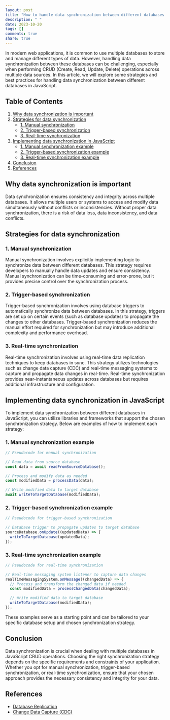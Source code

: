 ```yaml
---
layout: post
title: "How to handle data synchronization between different databases in JavaScript CRUD operations."
description: " "
date: 2023-10-20
tags: []
comments: true
share: true
---
```


In modern web applications, it is common to use multiple databases to store and manage different types of data. However, handling data synchronization between these databases can be challenging, especially when performing CRUD (Create, Read, Update, Delete) operations across multiple data sources. In this article, we will explore some strategies and best practices for handling data synchronization between different databases in JavaScript.

## Table of Contents
1. [Why data synchronization is important](#why-data-synchronization-is-important)
2. [Strategies for data synchronization](#strategies-for-data-synchronization)
   - [1. Manual synchronization](#manual-synchronization)
   - [2. Trigger-based synchronization](#trigger-based-synchronization)
   - [3. Real-time synchronization](#real-time-synchronization)
3. [Implementing data synchronization in JavaScript](#implementing-data-synchronization-in-javascript)
   - [1. Manual synchronization example](#manual-synchronization-example)
   - [2. Trigger-based synchronization example](#trigger-based-synchronization-example)
   - [3. Real-time synchronization example](#real-time-synchronization-example)
4. [Conclusion](#conclusion)
5. [References](#references)

## Why data synchronization is important
Data synchronization ensures consistency and integrity across multiple databases. It allows multiple users or systems to access and modify data simultaneously without conflicts or inconsistencies. Without proper data synchronization, there is a risk of data loss, data inconsistency, and data conflicts.

## Strategies for data synchronization

### 1. Manual synchronization
Manual synchronization involves explicitly implementing logic to synchronize data between different databases. This strategy requires developers to manually handle data updates and ensure consistency. Manual synchronization can be time-consuming and error-prone, but it provides precise control over the synchronization process.

### 2. Trigger-based synchronization
Trigger-based synchronization involves using database triggers to automatically synchronize data between databases. In this strategy, triggers are set up on certain events (such as database updates) to propagate the changes to other databases. Trigger-based synchronization reduces the manual effort required for synchronization but may introduce additional complexity and performance overhead.

### 3. Real-time synchronization
Real-time synchronization involves using real-time data replication techniques to keep databases in sync. This strategy utilizes technologies such as change data capture (CDC) and real-time messaging systems to capture and propagate data changes in real-time. Real-time synchronization provides near-instantaneous updates across databases but requires additional infrastructure and configuration.

## Implementing data synchronization in JavaScript

To implement data synchronization between different databases in JavaScript, you can utilize libraries and frameworks that support the chosen synchronization strategy. Below are examples of how to implement each strategy:

### 1. Manual synchronization example
```javascript
// Pseudocode for manual synchronization

// Read data from source database
const data = await readFromSourceDatabase();

// Process and modify data as needed
const modifiedData = processData(data);

// Write modified data to target database
await writeToTargetDatabase(modifiedData);
```

### 2. Trigger-based synchronization example
```javascript
// Pseudocode for trigger-based synchronization

// Database trigger to propagate updates to target database
sourceDatabase.onUpdate((updatedData) => {
  writeToTargetDatabase(updatedData);
});
```

### 3. Real-time synchronization example
```javascript
// Pseudocode for real-time synchronization

// Real-time messaging system listener to capture data changes
realTimeMessagingSystem.onMessage((changedData) => {
  // Process and transform the changed data if needed
  const modifiedData = processChangedData(changedData);

  // Write modified data to target database
  writeToTargetDatabase(modifiedData);
});
```

These examples serve as a starting point and can be tailored to your specific database setup and chosen synchronization strategy.

## Conclusion
Data synchronization is crucial when dealing with multiple databases in JavaScript CRUD operations. Choosing the right synchronization strategy depends on the specific requirements and constraints of your application. Whether you opt for manual synchronization, trigger-based synchronization, or real-time synchronization, ensure that your chosen approach provides the necessary consistency and integrity for your data.

## References
- [Database Replication](https://en.wikipedia.org/wiki/Database_replication)
- [Change Data Capture (CDC)](https://en.wikipedia.org/wiki/Change_data_capture)